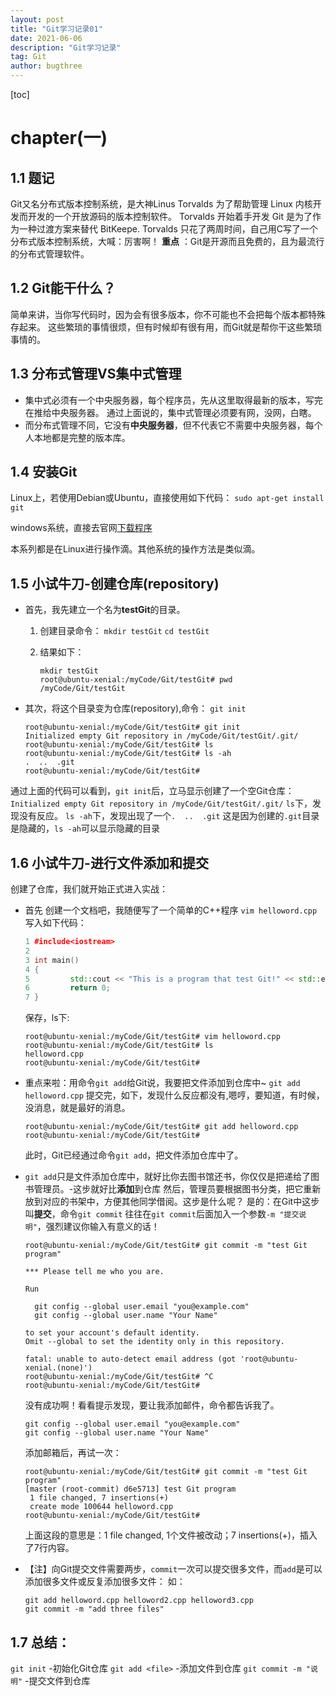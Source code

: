 ```yaml
---
layout: post
title: "Git学习记录01"
date: 2021-06-06
description: "Git学习记录"
tag: Git
author: bugthree
---
```


[toc]

# chapter(一)
## 1.1 题记
Git又名分布式版本控制系统，是大神Linus Torvalds 为了帮助管理 Linux 内核开发而开发的一个开放源码的版本控制软件。
Torvalds 开始着手开发 Git 是为了作为一种过渡方案来替代 BitKeepe.
Torvalds 只花了两周时间，自己用C写了一个分布式版本控制系统，大喊：厉害啊！
**重点** ：Git是开源而且免费的，且为最流行的分布式管理软件。

## 1.2 Git能干什么？
简单来讲，当你写代码时，因为会有很多版本，你不可能也不会把每个版本都特殊存起来。
这些繁琐的事情很烦，但有时候却有很有用，而Git就是帮你干这些繁琐事情的。

## 1.3 分布式管理VS集中式管理
- 集中式必须有一个中央服务器，每个程序员，先从这里取得最新的版本，写完在推给中央服务器。
    通过上面说的，集中式管理必须要有网，没网，白瞎。
- 而分布式管理不同，它没有**中央服务器**，但不代表它不需要中央服务器，每个人本地都是完整的版本库。

## 1.4 安装Git
Linux上，若使用Debian或Ubuntu，直接使用如下代码：
`sudo apt-get install git`

windows系统，直接去官网[下载程序](https://git-scm.com/downloads)

本系列都是在Linux进行操作滴。其他系统的操作方法是类似滴。

## 1.5 小试牛刀-创建仓库(repository)
- 首先，我先建立一个名为**testGit**的目录。
    1. 创建目录命令：
        `mkdir testGit`
        `cd testGit`
    2. 结果如下：

        ```
        mkdir testGit
        root@ubuntu-xenial:/myCode/Git/testGit# pwd
        /myCode/Git/testGit
        ```

- 其次，将这个目录变为仓库(repository),命令：
    `git init`

    ```
    root@ubuntu-xenial:/myCode/Git/testGit# git init
    Initialized empty Git repository in /myCode/Git/testGit/.git/
    root@ubuntu-xenial:/myCode/Git/testGit# ls
    root@ubuntu-xenial:/myCode/Git/testGit# ls -ah
    .  ..  .git
    root@ubuntu-xenial:/myCode/Git/testGit#
    ```

通过上面的代码可以看到，`git init`后，立马显示创建了一个空Git仓库：
`Initialized empty Git repository in /myCode/Git/testGit/.git/`
`ls`下，发现没有反应。
`ls -ah`下，发现出现了一个`.  ..  .git`
这是因为创建的`.git`目录是隐藏的，`ls -ah`可以显示隐藏的目录

## 1.6 小试牛刀-进行文件添加和提交
创建了仓库，我们就开始正式进入实战：
- 首先 创建一个文档吧，我随便写了一个简单的C++程序
    `vim helloword.cpp`
    写入如下代码：
    ```helloword.cpp
    1 #include<iostream>
    2
    3 int main()
    4 {
    5         std::cout << "This is a program that test Git!" << std::endl;
    6         return 0;
    7 }
    ```
    
    保存，ls下:
    ```dotnetcli
    root@ubuntu-xenial:/myCode/Git/testGit# vim helloword.cpp
    root@ubuntu-xenial:/myCode/Git/testGit# ls
    helloword.cpp
    root@ubuntu-xenial:/myCode/Git/testGit#
    ```

- 重点来啦：用命令`git add`给Git说，我要把文件添加到仓库中~
    `git add helloword.cpp`
    提交完，如下，发现什么反应都没有,嗯哼，要知道，有时候，没消息，就是最好的消息。
    
    ```dotnetcli
    root@ubuntu-xenial:/myCode/Git/testGit# git add helloword.cpp
    root@ubuntu-xenial:/myCode/Git/testGit#
    ```

    此时，Git已经通过命令`git add`，把文件添加仓库中了。
- `git add`只是文件添加仓库中，就好比你去图书馆还书，你仅仅是把递给了图书管理员。-这步就好比**添加**到仓库
    然后，管理员要根据图书分类，把它重新放到对应的书架中，方便其他同学借阅。这步是什么呢？
    是的：在Git中这步叫**提交**，命令`git commit`
    往往在`git commit`后面加入一个参数`-m "提交说明"`，强烈建议你输入有意义的话！
    
    ```dotnetcli
    root@ubuntu-xenial:/myCode/Git/testGit# git commit -m "test Git program"

    *** Please tell me who you are.

    Run

      git config --global user.email "you@example.com"
      git config --global user.name "Your Name"

    to set your account's default identity.
    Omit --global to set the identity only in this repository.

    fatal: unable to auto-detect email address (got 'root@ubuntu-xenial.(none)')
    root@ubuntu-xenial:/myCode/Git/testGit# ^C
    root@ubuntu-xenial:/myCode/Git/testGit#
    ```

    没有成功啊！看看提示发现，要让我添加邮件，命令都告诉我了。
    
    ```dotnetcli
    git config --global user.email "you@example.com"
    git config --global user.name "Your Name"
    ```
    添加邮箱后，再试一次：
    
    ```dotnetcli
    root@ubuntu-xenial:/myCode/Git/testGit# git commit -m "test Git program"
    [master (root-commit) d6e5713] test Git program
     1 file changed, 7 insertions(+)
     create mode 100644 helloword.cpp
    root@ubuntu-xenial:/myCode/Git/testGit#
    ```

    上面这段的意思是：1 file changed, 1个文件被改动；7 insertions(+)，插入了7行内容。
- 【注】向Git提交文件需要两步，`commit`一次可以提交很多文件，而`add`是可以添加很多文件或反复添加很多文件：
    如：
    
    ```dotnetcli
    git add helloword.cpp helloword2.cpp helloword3.cpp
    git commit -m "add three files"
    ```

## 1.7 总结：
`git init` -初始化Git仓库
`git add <file>` -添加文件到仓库
`git commit -m "说明"` -提交文件到仓库
